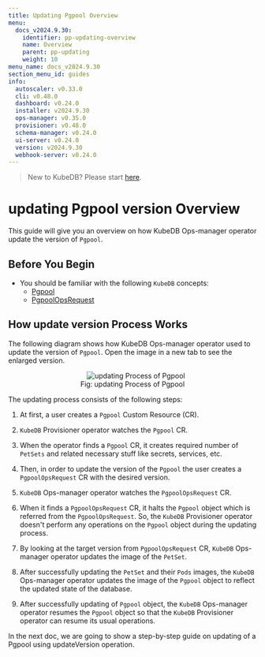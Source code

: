```yaml
---
title: Updating Pgpool Overview
menu:
  docs_v2024.9.30:
    identifier: pp-updating-overview
    name: Overview
    parent: pp-updating
    weight: 10
menu_name: docs_v2024.9.30
section_menu_id: guides
info:
  autoscaler: v0.33.0
  cli: v0.48.0
  dashboard: v0.24.0
  installer: v2024.9.30
  ops-manager: v0.35.0
  provisioner: v0.48.0
  schema-manager: v0.24.0
  ui-server: v0.24.0
  version: v2024.9.30
  webhook-server: v0.24.0
---
```


> New to KubeDB? Please start [here](/docs/v2024.9.30/README).

# updating Pgpool version Overview

This guide will give you an overview on how KubeDB Ops-manager operator update the version of `Pgpool`.

## Before You Begin

- You should be familiar with the following `KubeDB` concepts:
  - [Pgpool](/docs/v2024.9.30/guides/pgpool/concepts/pgpool)
  - [PgpoolOpsRequest](/docs/v2024.9.30/guides/pgpool/concepts/opsrequest)

## How update version Process Works

The following diagram shows how KubeDB Ops-manager operator used to update the version of `Pgpool`. Open the image in a new tab to see the enlarged version.

<figure align="center">
  <img alt="updating Process of Pgpool" src="/docs/v2024.9.30/images/day-2-operation/pgpool/pp-updating.png">
<figcaption align="center">Fig: updating Process of Pgpool</figcaption>
</figure>

The updating process consists of the following steps:

1. At first, a user creates a `Pgpool` Custom Resource (CR).

2. `KubeDB` Provisioner  operator watches the `Pgpool` CR.

3. When the operator finds a `Pgpool` CR, it creates required number of `PetSets` and related necessary stuff like secrets, services, etc.

4. Then, in order to update the version of the `Pgpool` the user creates a `PgpoolOpsRequest` CR with the desired version.

5. `KubeDB` Ops-manager operator watches the `PgpoolOpsRequest` CR.

6. When it finds a `PgpoolOpsRequest` CR, it halts the `Pgpool` object which is referred from the `PgpoolOpsRequest`. So, the `KubeDB` Provisioner  operator doesn't perform any operations on the `Pgpool` object during the updating process.  

7. By looking at the target version from `PgpoolOpsRequest` CR, `KubeDB` Ops-manager operator updates the image of the `PetSet`.

8. After successfully updating the `PetSet` and their `Pods` images, the `KubeDB` Ops-manager operator updates the image of the `Pgpool` object to reflect the updated state of the database.

9. After successfully updating of `Pgpool` object, the `KubeDB` Ops-manager operator resumes the `Pgpool` object so that the `KubeDB` Provisioner  operator can resume its usual operations.

In the next doc, we are going to show a step-by-step guide on updating of a Pgpool using updateVersion operation.